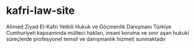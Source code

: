 # kafri-law-site
Ahmed Ziyad El-Kafri Yetkili Hukuk ve Göçmenlik Danışmanı Türkiye Cumhuriyeti kapsamında mülteci hakları, insani koruma ve sınır aşan hukuki süreçlerde profesyonel temsil ve danışmanlık hizmeti sunmaktadır
